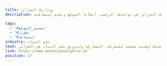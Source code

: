 ```yaml
---
title: بوتانيك الجزائر
description: تعاونت يونيفارواب مع بوتانيك الجزائر في تواجدها الرقمي. أنشأنا الموقع ونقدم إستضافته.

tags:
  - '#تصميم_الموقع'
  - '#تطوير'
  - '#إستضافة'
industry: علم النبات
lead: بوتانيك الجزائر هي شبكة وطنية مخصصة للمعرفة، المشاركة ولترويج علم النبات في الجزائر.
link: https://www.botaniquealgerie.dz
position: 17
---
```

